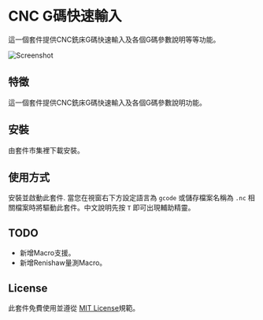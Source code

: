 # CNC G碼快速輸入 

這一個套件提供CNC銑床G碼快速輸入及各個G碼參數說明等等功能。

![Screenshot](https://raw.githubusercontent.com/syzlmr/milling-gcode-snippet/master/images/screenshot.png)

## 特徵

這一個套件提供CNC銑床G碼快速輸入及各個G碼參數說明功能。

## 安裝

由套件市集裡下載安裝。

## 使用方式

安裝並啟動此套件. 當您在視窗右下方設定語言為 `gcode` 或儲存檔案名稱為 `.nc` 相關檔案時將驅動此套件。中文說明先按 `T` 即可出現輔助精靈。

## TODO

- 新增Macro支援。
- 新增Renishaw量測Macro。

## License

此套件免費使用並遵從 [MIT License](https://opensource.org/licenses/MIT)規範。
